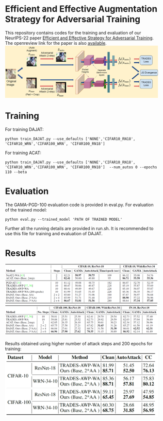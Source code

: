 # Efficient and Effective Augmentation Strategy for Adversarial Training
This repository contains codes for the training and evaluation of our NeurIPS-22 paper  [Efficient and Effective Strategy for Adversarial Training](https://arxiv.org/abs/2210.15318). The openreview link for the paper is also  [available](https://openreview.net/forum?id=ODkBI1d3phW).
![plot](./DAJAT_fig.png)
# Training
For training DAJAT: 
```
python train_DAJAT.py --use_defaults ['NONE','CIFAR10_RN18', 'CIFAR10_WRN','CIFAR100_WRN', 'CIFAR100_RN18']
```
For training ACAT: 
```
python train_DAJAT.py --use_defaults ['NONE','CIFAR10_RN18', 'CIFAR10_WRN','CIFAR100_WRN', 'CIFAR100_RN18']  --num_autos 0 --epochs 110 --beta
```
# Evaluation
The GAMA-PGD-100 evaluation code is provided in eval.py.
For evaluation of the trained model: 
```
python eval.py --trained_model 'PATH OF TRAINED MODEL' 
```
Further all the running details are provided in run.sh. It is recommended to use this file for training and evaluation of DAJAT.

# Results
![plot](./DAJAT_C10.png)
![plot](./DAJAT_C100.png)

Results obtained using higher number of attack steps and 200 epochs for training:
![plot](./DAJAT_200.png)
